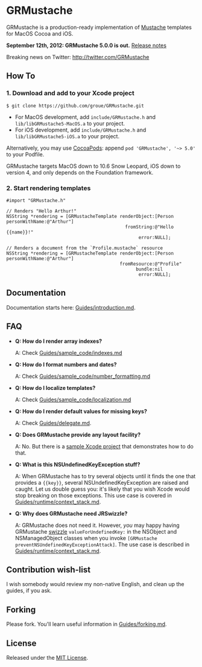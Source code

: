 GRMustache
==========

GRMustache is a production-ready implementation of [Mustache](http://mustache.github.com/) templates for MacOS Cocoa and iOS.

**September 12th, 2012: GRMustache 5.0.0 is out.** [Release notes](GRMustache/blob/master/RELEASE_NOTES.md)

Breaking news on Twitter: http://twitter.com/GRMustache

How To
------

### 1. Download and add to your Xcode project

    $ git clone https://github.com/groue/GRMustache.git

- For MacOS development, add `include/GRMustache.h` and `lib/libGRMustache5-MacOS.a` to your project.
- For iOS development, add `include/GRMustache.h` and `lib/libGRMustache5-iOS.a` to your project.

Alternatively, you may use [CocoaPods](https://github.com/CocoaPods/CocoaPods): append `pod 'GRMustache', '~> 5.0'` to your Podfile.

GRMustache targets MacOS down to 10.6 Snow Leopard, iOS down to version 4, and only depends on the Foundation framework.

### 2. Start rendering templates

```objc
#import "GRMustache.h"

// Renders "Hello Arthur!"
NSString *rendering = [GRMustacheTemplate renderObject:[Person personWithName:@"Arthur"]
                                            fromString:@"Hello {{name}}!"
                                                 error:NULL];

// Renders a document from the `Profile.mustache` resource
NSString *rendering = [GRMustacheTemplate renderObject:[Person personWithName:@"Arthur"]
                                          fromResource:@"Profile"
                                                bundle:nil
                                                 error:NULL];
```


Documentation
-------------

Documentation starts here: [Guides/introduction.md](GRMustache/blob/master/Guides/introduction.md).


FAQ
---

- **Q: How do I render array indexes?**
    
    A: Check [Guides/sample_code/indexes.md](GRMustache/blob/master/Guides/sample_code/indexes.md)

- **Q: How do I format numbers and dates?**
    
    A: Check [Guides/sample_code/number_formatting.md](GRMustache/blob/master/Guides/sample_code/number_formatting.md)

- **Q: How do I localize templates?**

    A: Check [Guides/sample_code/localization.md](GRMustache/blob/master/Guides/sample_code/localization.md)

- **Q: How do I render default values for missing keys?**

    A: Check [Guides/delegate.md](GRMustache/blob/master/Guides/delegate.md).

- **Q: Does GRMustache provide any layout facility?**
    
    A: No. But there is a [sample Xcode project](GRMustache/tree/master/Guides/sample_code/layout) that demonstrates how to do that.

- **Q: What is this NSUndefinedKeyException stuff?**

    A: When GRMustache has to try several objects until it finds the one that provides a `{{key}}`, several NSUndefinedKeyException are raised and caught. Let us double guess you: it's likely that you wish Xcode would stop breaking on those exceptions. This use case is covered in [Guides/runtime/context_stack.md](GRMustache/blob/master/Guides/runtime/context_stack.md).

- **Q: Why does GRMustache need JRSwizzle?**

    A: GRMustache does not need it. However, *you* may happy having GRMustache [swizzle](http://www.mikeash.com/pyblog/friday-qa-2010-01-29-method-replacement-for-fun-and-profit.html) `valueForUndefinedKey:` in the NSObject and NSManagedObject classes when you invoke `[GRMustache preventNSUndefinedKeyExceptionAttack]`. The use case is described in [Guides/runtime/context_stack.md](GRMustache/blob/master/Guides/runtime/context_stack.md).


Contribution wish-list
----------------------

I wish somebody would review my non-native English, and clean up the guides, if you ask.


Forking
-------

Please fork. You'll learn useful information in [Guides/forking.md](GRMustache/blob/master/Guides/forking.md).


License
-------

Released under the [MIT License](GRMustache/blob/master/LICENSE).

